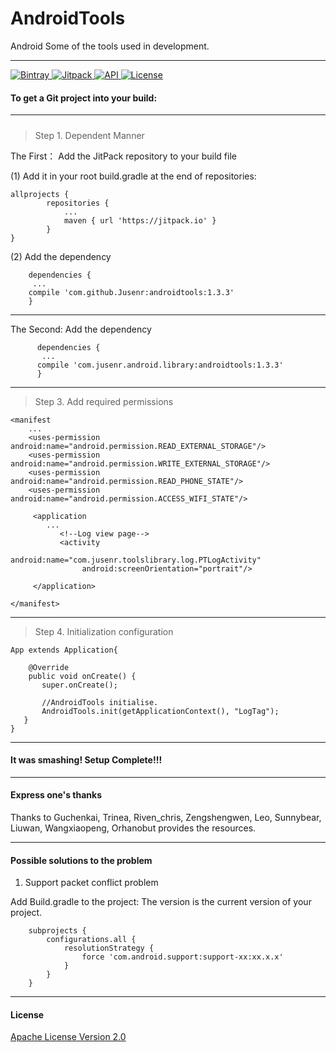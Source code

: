 # AndroidTools #
Android Some of the tools used in development.

---

[ ![Bintray](https://img.shields.io/badge/bintray-v1.3.3-brightgreen.svg) ](https://bintray.com/jusenr/maven/androidtools/_latestVersion)
[ ![Jitpack](https://jitpack.io/v/Jusenr/androidtools.svg) ](https://jitpack.io/#Jusenr/androidtools)
[ ![API](https://img.shields.io/badge/API-15%2B-blue.svg) ](https://developer.android.com/about/versions/android-4.0.3.html)
[ ![License](http://img.shields.io/badge/License-Apache%202.0-blue.svg) ](http://www.apache.org/licenses/LICENSE-2.0)


#### To get a Git project into your build: ####

---

#####  #####

>Step 1. Dependent Manner

 The First： Add the JitPack repository to your build file

(1) Add it in your root build.gradle at the end of repositories:

    allprojects {
            repositories {
                ...
                maven { url 'https://jitpack.io' }
            }
    }

 (2) Add the dependency

        dependencies {
         ...
        compile 'com.github.Jusenr:androidtools:1.3.3'
        }

---

  The Second: Add the dependency

          dependencies {
           ...
          compile 'com.jusenr.android.library:androidtools:1.3.3'
          }

-----

>Step 3. Add required permissions

    <manifest
        ...
        <uses-permission android:name="android.permission.READ_EXTERNAL_STORAGE"/>
        <uses-permission android:name="android.permission.WRITE_EXTERNAL_STORAGE"/>
        <uses-permission android:name="android.permission.READ_PHONE_STATE"/>
        <uses-permission android:name="android.permission.ACCESS_WIFI_STATE"/>

         <application
            ...
               <!--Log view page-->
               <activity
                    android:name="com.jusenr.toolslibrary.log.PTLogActivity"
                    android:screenOrientation="portrait"/>

         </application>

    </manifest>

---

>Step 4. Initialization configuration

    App extends Application{

        @Override
        public void onCreate() {
           super.onCreate();

           //AndroidTools initialise.
           AndroidTools.init(getApplicationContext(), "LogTag");
       }
    }

---

#### It was smashing! Setup Complete!!! ####

---

#### Express one's thanks ####

Thanks to Guchenkai, Trinea, Riven_chris, Zengshengwen, Leo, Sunnybear, Liuwan, Wangxiaopeng, Orhanobut provides the resources.

---

#### Possible solutions to the problem ####

   1. Support packet conflict problem

   Add Build.gradle to the project: The version is the current version of your project.

        subprojects {
            configurations.all {
                resolutionStrategy {
                    force 'com.android.support:support-xx:xx.x.x'
                }
            }
        }

---

#### License ####

[Apache License Version 2.0](http://www.apache.org/licenses/LICENSE-2.0)
